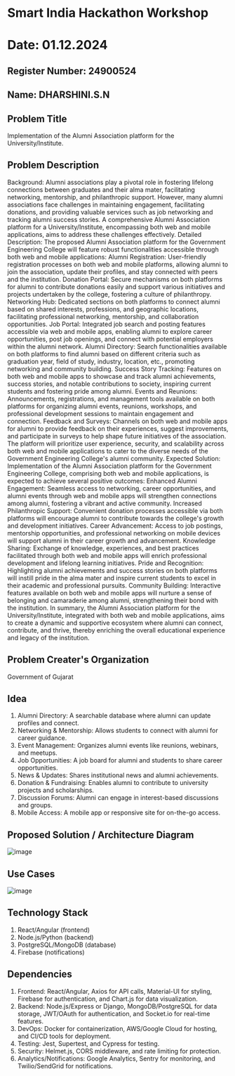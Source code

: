 # Smart India Hackathon Workshop
# Date: 01.12.2024
## Register Number: 24900524
## Name: DHARSHINI.S.N
## Problem Title
Implementation of the Alumni Association platform for the University/Institute.
## Problem Description
Background: Alumni associations play a pivotal role in fostering lifelong connections between graduates and their alma mater, facilitating networking, mentorship, and philanthropic support. However, many alumni associations face challenges in maintaining engagement, facilitating donations, and providing valuable services such as job networking and tracking alumni success stories. A comprehensive Alumni Association platform for a University/Institute, encompassing both web and mobile applications, aims to address these challenges effectively. Detailed Description: The proposed Alumni Association platform for the Government Engineering College will feature robust functionalities accessible through both web and mobile applications: Alumni Registration: User-friendly registration processes on both web and mobile platforms, allowing alumni to join the association, update their profiles, and stay connected with peers and the institution. Donation Portal: Secure mechanisms on both platforms for alumni to contribute donations easily and support various initiatives and projects undertaken by the college, fostering a culture of philanthropy. Networking Hub: Dedicated sections on both platforms to connect alumni based on shared interests, professions, and geographic locations, facilitating professional networking, mentorship, and collaboration opportunities. Job Portal: Integrated job search and posting features accessible via web and mobile apps, enabling alumni to explore career opportunities, post job openings, and connect with potential employers within the alumni network. Alumni Directory: Search functionalities available on both platforms to find alumni based on different criteria such as graduation year, field of study, industry, location, etc., promoting networking and community building. Success Story Tracking: Features on both web and mobile apps to showcase and track alumni achievements, success stories, and notable contributions to society, inspiring current students and fostering pride among alumni. Events and Reunions: Announcements, registrations, and management tools available on both platforms for organizing alumni events, reunions, workshops, and professional development sessions to maintain engagement and connection. Feedback and Surveys: Channels on both web and mobile apps for alumni to provide feedback on their experiences, suggest improvements, and participate in surveys to help shape future initiatives of the association. The platform will prioritize user experience, security, and scalability across both web and mobile applications to cater to the diverse needs of the Government Engineering College's alumni community. Expected Solution: Implementation of the Alumni Association platform for the Government Engineering College, comprising both web and mobile applications, is expected to achieve several positive outcomes: Enhanced Alumni Engagement: Seamless access to networking, career opportunities, and alumni events through web and mobile apps will strengthen connections among alumni, fostering a vibrant and active community. Increased Philanthropic Support: Convenient donation processes accessible via both platforms will encourage alumni to contribute towards the college's growth and development initiatives. Career Advancement: Access to job postings, mentorship opportunities, and professional networking on mobile devices will support alumni in their career growth and advancement. Knowledge Sharing: Exchange of knowledge, experiences, and best practices facilitated through both web and mobile apps will enrich professional development and lifelong learning initiatives. Pride and Recognition: Highlighting alumni achievements and success stories on both platforms will instill pride in the alma mater and inspire current students to excel in their academic and professional pursuits. Community Building: Interactive features available on both web and mobile apps will nurture a sense of belonging and camaraderie among alumni, strengthening their bond with the institution. In summary, the Alumni Association platform for the University/Institute, integrated with both web and mobile applications, aims to create a dynamic and supportive ecosystem where alumni can connect, contribute, and thrive, thereby enriching the overall educational experience and legacy of the institution.
## Problem Creater's Organization
Government of Gujarat

## Idea
1. Alumni Directory: A searchable database where alumni can update profiles and
 connect.
 2. Networking & Mentorship: Allows students to connect with alumni for career
 guidance.
 3. Event Management: Organizes alumni events like reunions, webinars, and meetups.
 4. Job Opportunities: A job board for alumni and students to share career
 opportunities.
 5. News & Updates: Shares institutional news and alumni achievements.
 6. Donation & Fundraising: Enables alumni to contribute to university projects and
 scholarships.
 7. Discussion Forums: Alumni can engage in interest-based discussions and groups.
 8. Mobile Access: A mobile app or responsive site for on-the-go access.

## Proposed Solution / Architecture Diagram
![image](https://github.com/user-attachments/assets/91613a94-0f48-4572-a81e-63e0f2427625)


## Use Cases
![image](https://github.com/user-attachments/assets/ca34a449-c5da-4d07-bc45-24405d442586)


## Technology Stack
 1. React/Angular (frontend)
 2. Node.js/Python (backend)
 3. PostgreSQL/MongoDB (database)
 4. Firebase (notifications)

## Dependencies
1. Frontend: React/Angular, Axios for API calls, Material-UI for styling, Firebase for
 authentication, and Chart.js for data visualization.
 2. Backend: Node.js/Express or Django, MongoDB/PostgreSQL for data storage,
 JWT/OAuth for authentication, and Socket.io for real-time features.
 3. DevOps: Docker for containerization, AWS/Google Cloud for hosting, and CI/CD
 tools for deployment.
 4. Testing: Jest, Supertest, and Cypress for testing.
 5. Security: Helmet.js, CORS middleware, and rate limiting for protection.
 6. Analytics/Notifications: Google Analytics, Sentry for monitoring, and
 Twilio/SendGrid for notifications.
